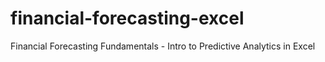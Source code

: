 # financial-forecasting-excel
Financial Forecasting Fundamentals - Intro to Predictive Analytics in Excel

